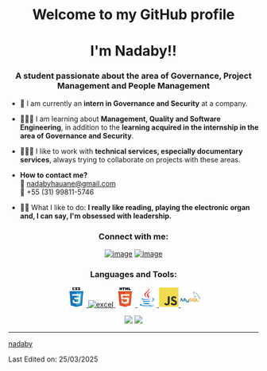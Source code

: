 <h1 align="center"> Welcome to my GitHub profile </h1>
<h1 align="center"> I'm Nadaby!! </h1>
<h3 align="center"> A student passionate about the area of Governance, Project Management and People Management </h3>

- 🚀 I am currently an **intern in Governance and Security** at a company.<br>

- 👩🏽‍🎓 I am learning about **Management, Quality and Software Engineering**, in addition to the **learning acquired in the internship in the area of Governance and Security**.<br>

- 👩🏽‍💻 I like to work with **technical services, especially documentary services**, always trying to collaborate on projects with these areas.<br>

- **How to contact me?**  <br>
  📩 nadabyhauane@gmail.com  <br>
  📲 +55 (31) 99811-5746<br>

- 🫶🏽 What I like to do: **I really like reading, playing the electronic organ and, I can say, I'm obsessed with leadership.**

<h3 align="center">Connect with me:</h3>
<div align="center">

[![image](https://img.shields.io/badge/LinkedIn-0077B5?style=for-the-badge&logo=linkedin&logoColor=white)](https://www.linkedin.com/in/nadaby-hauane-dourado-de-oliveira-b1810b251/)
[![image](https://img.shields.io/badge/Instagram-E4405F?style=for-the-badge&logo=instagram&logoColor=white)](https://www.instagram.com/nadaby_hauane/?next=%2F)

</div>

<h3 align="center">Languages and Tools:</h3>

<p align="center"> 
  <a href="https://www.w3schools.com/css/" target="_blank"> 
    <img src="https://raw.githubusercontent.com/devicons/devicon/master/icons/css3/css3-original-wordmark.svg" alt="css3" width="40" height="40"/> 
  </a> 
  <a href="https://www.microsoft.com/en-us/microsoft-365/excel" target="_blank"> 
    <img src="https://cdn.worldvectorlogo.com/logos/microsoft-excel-2013.svg" alt="excel" width="40" height="40"/> 
  </a> 
  <a href="https://www.w3.org/html/" target="_blank"> 
    <img src="https://raw.githubusercontent.com/devicons/devicon/master/icons/html5/html5-original-wordmark.svg" alt="html5" width="40" height="40"/> 
  </a>
  <a href="https://www.java.com" target="_blank"> 
    <img src="https://raw.githubusercontent.com/devicons/devicon/master/icons/java/java-original.svg" alt="java" width="40" height="40"/> 
  </a>  
  <a href="https://developer.mozilla.org/en-US/docs/Web/JavaScript" target="_blank"> 
    <img src="https://raw.githubusercontent.com/devicons/devicon/master/icons/javascript/javascript-original.svg" alt="javascript" width="40" height="40"/> 
  </a> 
  <a href="https://www.mysql.com/" target="_blank"> 
    <img src="https://raw.githubusercontent.com/devicons/devicon/master/icons/mysql/mysql-original-wordmark.svg" alt="mysql" width="40" height="40"/> 
  </a> 
</p>

<p align="center">
  <img height="150" src="https://github-readme-stats.vercel.app/api?username=nadaby&theme=react&show_icons=true&include_all_commits=true" />
  <img height="150" src="https://github-readme-stats.vercel.app/api/top-langs/?username=nadaby&theme=react&layout=compact" />
</p>

------

[nadaby](https://github.com/nadaby)

Last Edited on: 25/03/2025
